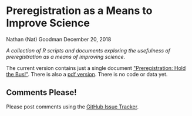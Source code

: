 Preregistration as a Means to Improve Science
================
Nathan (Nat) Goodman
December 20, 2018

<!-- README.md is generated from README.Rmd. Please edit that file -->
*A collection of R scripts and documents exploring the usefulness of preregistration as a means of improving science.*

The current version contains just a single document ["Preregistration: Hold the Bus!"](https://natgoodman.github.io/pregr/pregr.stable.html). There is also a [pdf version](https://natgoodman.github.io/pregr/pregr.stable.pdf). There is no code or data yet.

Comments Please!
----------------

Please post comments using the [GitHub Issue Tracker](https://github.com/natgoodman/pregr/issues).
